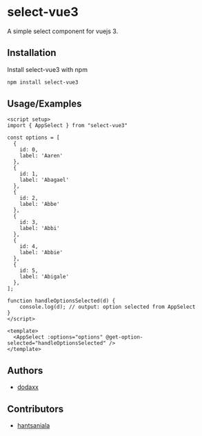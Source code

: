 # select-vue3

A simple select component for vuejs 3.

## Installation

Install select-vue3 with npm

```bash
npm install select-vue3
```

## Usage/Examples

```vue
<script setup>
import { AppSelect } from "select-vue3"

const options = [
  {
    id: 0,
    label: 'Aaren'
  },
  {
    id: 1,
    label: 'Abagael'
  },
  {
    id: 2,
    label: 'Abbe'
  },
  {
    id: 3,
    label: 'Abbi'
  },
  {
    id: 4,
    label: 'Abbie'
  },
  {
    id: 5,
    label: 'Abigale'
  },
];

function handleOptionsSelected(d) {
    console.log(d); // output: option selected from AppSelect
}
</script>

<template>
  <AppSelect :options="options" @get-option-selected="handleOptionsSelected" />
</template>
```

## Authors

- [dodaxx](https://www.github.com/dodaxx)

## Contributors

- [hantsaniala](https://www.github.com/hantsaniala)
